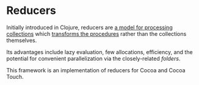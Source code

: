 # Reducers

Initially introduced in Clojure, reducers are [a model for processing collections](http://clojure.com/blog/2012/05/08/reducers-a-library-and-model-for-collection-processing.html) which [transforms the procedures](http://clojure.com/blog/2012/05/15/anatomy-of-reducer.html) rather than the collections themselves.

Its advantages include lazy evaluation, few allocations, efficiency, and the potential for convenient parallelization via the closely-related *folders*.

This framework is an implementation of reducers for Cocoa and Cocoa Touch.
